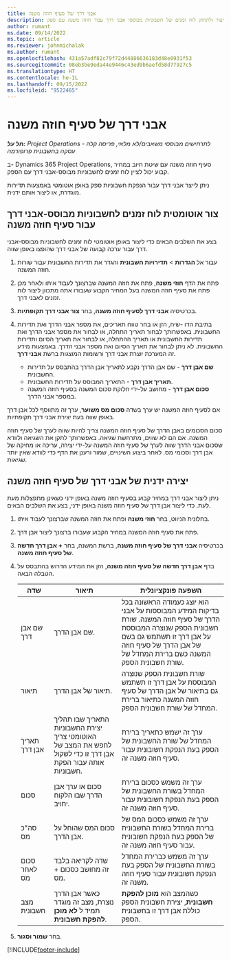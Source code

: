 ```yaml
---
title: אבני דרך של סעיף חוזה משנה
description: מאמר זה מסביר כיצד ליצור ולתחזק לוח זמנים של חשבוניות מבוססי אבני דרך עבור חוזה משנה עם ספק.
author: rumant
ms.date: 09/14/2022
ms.topic: article
ms.reviewer: johnmichalak
ms.author: rumant
ms.openlocfilehash: 431a57adf82c79f72d44886636183d48e0931f53
ms.sourcegitcommit: 08eb3be9eda44e9446c43ed9b6aefd58d77927c5
ms.translationtype: HT
ms.contentlocale: he-IL
ms.lasthandoff: 09/15/2022
ms.locfileid: "9522465"
---
```

# <a name="subcontract-line-milestones"></a>אבני דרך של סעיף חוזה משנה

_**חל על:** Project Operations לתרחישים מבוססי משאבים/לא מלאי, פריסה קלה - עסקה בחשבונית פרופורמה_

ב- Dynamics 365 Project Operations, סעיף חוזה משנה עם שיטת חיוב במחיר קבוע יכול לציין לוח זמנים לחשבוניות מבוסס-אבני דרך עם הספק.

ניתן לייצר אבני דרך עבור הנפקת חשבוניות ספק באופן אוטומטי באמצעות תדירות מוגדרת, או ליצור אותם ידנית.

## <a name="automatically-create-a-milestone-based-invoice-schedule-for-a-subcontract-line"></a>צור אוטומטית לוח זמנים לחשבוניות מבוסס-אבני דרך עבור סעיף חוזה משנה

בצע את השלבים הבאים כדי ליצור באופן אוטומטי לוח זמנים לחשבוניות מבוסס-אבני דרך עבור ערכה קבועה של אבני דרך שהופצו באופן שווה.

1. עבור אל **הגדרות** > **תדירויות חשבונית** והגדר את תדירות החשבונית עבור שורות חוזה המשנה.
2. פתח את הדף **חוזי משנה**, פתח את חוזה המשנה שברצונך לעבוד איתו ולאחר מכן פתח את סעיף חוזה המשנה בעל המחיר הקבוע שעבורו אתה מתכוון ליצור לוח זמנים לאבני דרך.
3. בכרטיסיה **אבני דרך לסעיף חוזה משנה**, בחר **צור אבני דרך תקופתיות**.
4. בתיבת הדו -שיח, הזן או בחר טווח תאריכים, את מספר אבני הדרך ואת תדירות החשבונית. באפשרותך לבחור תאריך התחלה, או לבחור את מספר אבני הדרך ואת תדירות החשבונית או תאריך ההתחלה, או לבחור את תאריך הסיום ותדירות החשבונית. לא ניתן לבחור את תאריך הסיום ואת מספר אבני הדרך.
באמצעות מידע זה המערכת יוצרת אבני דרך ורשומות המוצגות ברשת **אבני דרך**.

   - **שם אבן דרך** - שם אבן הדרך נקבע לתאריך אבן הדרך בהתבסס על תדירות החשבונית.
   - **תאריך אבן דרך** - התאריך המבוסס על תדירות החשבונית.
   - **סכום אבן דרך** - מחושב על-ידי חלוקת סכום המשנה בסעיף חוזה המשנה במספר אבני הדרך.

אם לסעיף חוזה המשנה יש ערך בשדה **סכום מס משוער**, ערך זה מתווסף לכל אבן דרך באופן שווה בעת יצירת אבני דרך תקופתיות.

סכום הסכומים באבן הדרך של סעיף חוזה המשנה צריך להיות שווה לערך של סעיף חוזה המשנה. אם הם לא שווים, מתרחשת שגיאה. באפשרותך לתקן את השגיאה ולוודא שסכום אבני הדרך שווה לערך של סעיף חוזה המשנה על-ידי יצירה, עריכה או מחיקה של אבן דרך וסכומי מס. לאחר ביצוע השינויים, שמור ורענן את הדף כדי לוודא שאין יותר שגיאות.

## <a name="manually-create-subcontract-line-milestones"></a>יצירה ידנית של אבני דרך של סעיף חוזה משנה

ניתן ליצור אבני דרך במחיר קבוע בסעיף חוזה משנה באופן ידני כשאינן מתפצלות מעת לעת. כדי ליצור אבן דרך של סעיף חוזה משנה באופן ידני, בצע את השלבים הבאים.

1. בחלונית הניווט, בחר **חוזי משנה** ופתח את חוזה המשנה שברצונך לעבוד איתו.
2. פתח את סעיף חוזה המשנה במחיר הקבוע שעבורו ברצונך ליצור אבן דרך.
3. בכרטיסיה **אבני דרך של סעיף חוזה משנה**, ברשת המשנה, בחר **+ אבן דרך חדשה של סעיף חוזה משנה**.
4. בדף **אבן דרך חדשה של סעיף חוזה משנה**, הזן את המידע הדרוש בהתבסס על הטבלה הבאה.

    | שדה | תיאור |השפעה פונקציונלית|
    | --- | --- |----------------------|
    | שם אבן דרך | שם אבן הדרך. |הוא יוצג כעמודה הראשונה בכל בדיקות המידע המבוססות על אבני הדרך של סעיף חוזה המשנה. שורת חשבונית הספק שנוצרה המבוססת על אבן דרך זו תשתמש גם בשם של אבן הדרך של סעיף חוזה המשנה כשם ברירת המחדל של שורת חשבונית הספק.|
    | תיאור | תיאור של אבן הדרך. |שורת חשבונית הספק שנוצרה המבוססת על אבן דרך זו תשתמש גם בתיאור של אבן הדרך של סעיף חוזה המשנה כתיאור ברירת המחדל של שורת חשבונית הספק.|
    | תאריך אבן דרך | התאריך שבו תהליך יצירת החשבוניות האוטומטי צריך לחפש את המצב של אבן דרך זו כדי לשקול אותה עבור הפקת חשבוניות.| ערך זה ישמש כתאריך ברירת המחדל של שורת החשבונית של הספק בעת הנפקת חשובונית עבור סעיף חוזה משנה זה. |
    | סכום | סכום או ערך אבן הדרך שבו הלקוח יחויב. |ערך זה משמש כסכום ברירת המחדל בשורת החשבונית של הספק בעת הנפקת חשובונית עבור סעיף חוזה משנה זה. |
    | סה"כ מס | סכום המס שהוחל על אבן הדרך.| ערך זה משמש כסכום המס של ברירת המחדל בשורת החשבונית של הספק בעת הנפקת חשובונית עבור סעיף חוזה משנה זה. |
    | סכום לאחר מס | שדה לקריאה בלבד זה מחושב כסכום + מס.|ערך זה משמש כברירת המחדל בשורת החשבונית של הספק בעת הנפקת חשובונית עבור סעיף חוזה משנה זה. |
    | מצב חשבונית | כאשר אבן הדרך נוצרת, מצב זה מוגדר תמיד ל **לא מוכן להפקת חשבונית**.|  כשהמצב הוא **מוכן להפקת חשבונית**, יצירת חשבונית הספק כוללת אבן דרך זו בחשבונית הספק. |

5. בחר **שמור וסגור**.


[!INCLUDE[footer-include](../../includes/footer-banner.md)]
